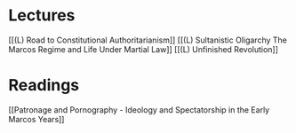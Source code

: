 # Lectures
[[(L) Road to Constitutional Authoritarianism]]
[[(L) Sultanistic Oligarchy The Marcos Regime and Life Under Martial Law]]
[[(L) Unfinished Revolution]]

# Readings
[[Patronage and Pornography - Ideology and Spectatorship in the Early Marcos Years]]